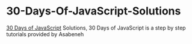 # 30-Days-Of-JavaScript-Solutions
[30 Days of JavaScript](https://github.com/Asabeneh/30-Days-Of-JavaScript/) Solutions,  30 Days of JavaScript is a step by step tutorials provided by Asabeneh
